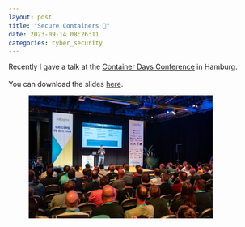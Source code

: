 ```yaml
---
layout: post
title: "Secure Containers 🚢"
date: 2023-09-14 08:26:11
categories: cyber_security
---
```


Recently I gave a talk at the <a target="_blank" href="https://www.containerdays.io/">Container Days Conference</a> in Hamburg.
<br><br>You can download the slides <a href="/assets/cds_slides.pdf" target=_blank>here</a>.

<div style="margin: 0 100px 0 40px">
    <a href="/assets/cds_slides.pdf" target=_blank><img src="/images/me/me1.jpg"></a>
</div>
